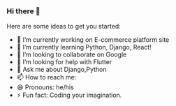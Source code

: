 ### Hi there 👋


Here are some ideas to get you started:

- 🔭 I’m currently working on E-commerce platform site
- 🌱 I’m currently learning Python, Django, React!
- 👯 I’m looking to collaborate on Google
- 🤔 I’m looking for help with Flutter
- 💬 Ask me about Django,Python
- 📫 How to reach me: 
- 😄 Pronouns: he/his
- ⚡ Fun fact: Coding your imagination.

